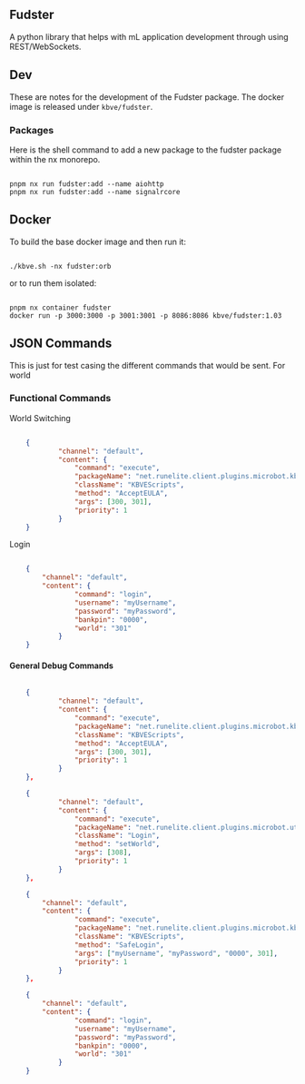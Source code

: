 ## Fudster

A python library that helps with mL application development through using REST/WebSockets.


## Dev

These are notes for the development of the Fudster package.
The docker image is released under `kbve/fudster`.

### Packages

Here is the shell command to add a new package to the fudster package within the nx monorepo.

```shell

pnpm nx run fudster:add --name aiohttp
pnpm nx run fudster:add --name signalrcore

```

## Docker 

To build the base docker image and then run it:

```shell

./kbve.sh -nx fudster:orb

```

or to run them isolated:

```shell

pnpm nx container fudster
docker run -p 3000:3000 -p 3001:3001 -p 8086:8086 kbve/fudster:1.03

```

## JSON Commands

This is just for test casing the different commands that would be sent.
For world 

### Functional Commands

World Switching

```json

    {
            "channel": "default",
            "content": {
                "command": "execute",
                "packageName": "net.runelite.client.plugins.microbot.kbve",
                "className": "KBVEScripts",
                "method": "AcceptEULA",
                "args": [300, 301],
                "priority": 1
            }
    }

```

Login 

```json

    {
        "channel": "default",
        "content": {
                "command": "login",
                "username": "myUsername",
                "password": "myPassword",
                "bankpin": "0000",
                "world": "301"
            }
    }

```

#### General Debug Commands

```json

    {
            "channel": "default",
            "content": {
                "command": "execute",
                "packageName": "net.runelite.client.plugins.microbot.kbve",
                "className": "KBVEScripts",
                "method": "AcceptEULA",
                "args": [300, 301],
                "priority": 1
            }
    },

    {
            "channel": "default",
            "content": {
                "command": "execute",
                "packageName": "net.runelite.client.plugins.microbot.util.security",
                "className": "Login",
                "method": "setWorld",
                "args": [308],
                "priority": 1
            }
    },

    {
        "channel": "default",
        "content": {
                "command": "execute",
                "packageName": "net.runelite.client.plugins.microbot.kbve",
                "className": "KBVEScripts",
                "method": "SafeLogin",
                "args": ["myUsername", "myPassword", "0000", 301],
                "priority": 1
            }
    },

    {
        "channel": "default",
        "content": {
                "command": "login",
                "username": "myUsername",
                "password": "myPassword",
                "bankpin": "0000",
                "world": "301"
            }
    }

```